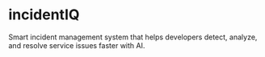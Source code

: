 # incidentIQ
Smart incident management system that helps developers detect, analyze, and resolve service issues faster with AI.
